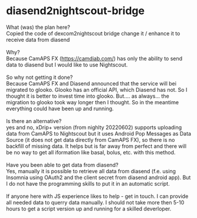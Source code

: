 # diasend2nightscout-bridge

What (was) the plan here?</br>
Copied the code of dexcom2nightscout bridge
change it / enhance it to receive data from diasend
</br></br>
Why?</br>
Because CamAPS FX (https://camdiab.com/) has only the ability to send data to diasend but I would like to use Nightscout.
</br></br>
So why not getting it done?</br>
Because CamAPS FX and Diasend announced that the service will bei migrated to glooko.
Glooko has an official API, which Diasend has not.
So I thought it is better to invest time into glooko.
But.... as always... the migration to glooko took way longer then I thought.
So in the meantime everything could have been up and running.
</br></br>
Is there an alternative?</br>
yes and no, xDrip+ version (from nighlty 20220602) supports uploading data from CamAPS to Nightscout but it uses Android Pop Messages as Data Source (it does not get data directly from CamAPS FX), so there is no backfill of missing data.
It helps but is far away from perfect and there will be no way to get all iformation like basal, bolus, etc. with this method.
</br></br>
Have you been able to get data from diasend?
</br>
Yes, manually it is possible to retrieve all data from diasend (f.e. using Insomnia using OAuth2 and the client secret from diasend android app).
But I do not have the programming skills to put it in an automatic script.
</br></br>
If anyone here with JS experience likes to help - get in touch. 
I can provide all needed data to querry data manually.
I should not take more then 5-10 hours to get a script version up and running for a skilled deverloper.

